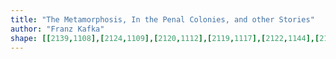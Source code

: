 ```yaml
---
title: "The Metamorphosis, In the Penal Colonies, and other Stories"
author: "Franz Kafka"
shape: [[2139,1108],[2124,1109],[2120,1112],[2119,1117],[2122,1144],[2123,1194],[2126,1218],[2127,1250],[2131,1264],[2130,1289],[2134,1304],[2137,1309],[2141,1312],[2141,1316],[2136,1321],[2133,1328],[2134,1331],[2153,1349],[2157,1356],[2161,1359],[2163,1354],[2164,1341],[2163,1332],[2157,1314],[2162,1306],[2163,1292],[2161,1274],[2159,1269],[2160,1228],[2158,1209],[2156,1118],[2154,1110],[2143,1108]]
---
```

